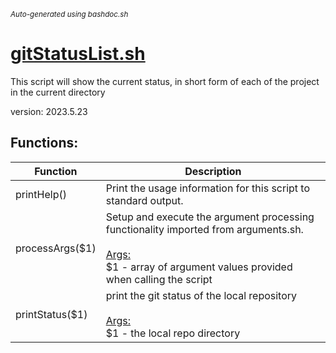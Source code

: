 <small><i>Auto-generated using bashdoc.sh</i></small>
# [gitStatusList.sh](../gitStatusList.sh)

 This script will show the current status, in short form of each of the 
 project in the current directory
 
 version: 2023.5.23


## Functions:
| Function | Description |
|----------|-------------|
| printHelp() | Print the usage information for this script to standard output.   |
| processArgs($1) | Setup and execute the argument processing functionality imported from arguments.sh.    <br><br><u>Args:</u><br>$1 - array of argument values provided when calling the script  <br> |
| printStatus($1) | print the git status of the local repository    <br><br><u>Args:</u><br>$1 - the local repo directory  <br> |
